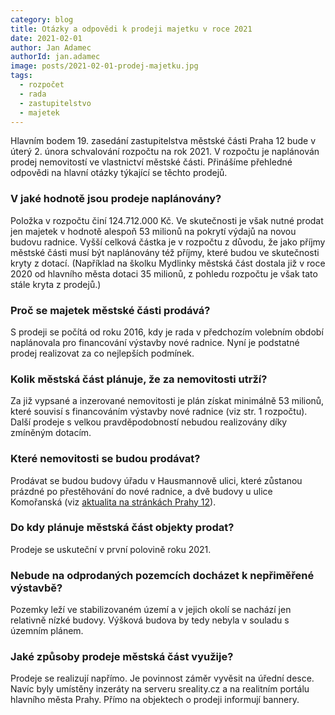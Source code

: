 ```yaml
---
category: blog
title: Otázky a odpovědi k prodeji majetku v roce 2021
date: 2021-02-01
author: Jan Adamec
authorId: jan.adamec
image: posts/2021-02-01-prodej-majetku.jpg
tags:
  - rozpočet
  - rada
  - zastupitelstvo
  - majetek
---
```


Hlavním bodem 19. zasedání zastupitelstva městské části Praha 12 bude v úterý 2. února schvalování rozpočtu na rok 2021. V rozpočtu je naplánován prodej nemovitostí ve vlastnictví městské části. Přinášíme přehledné odpovědi na hlavní otázky týkající se těchto prodejů.

### V jaké hodnotě jsou prodeje naplánovány?

Položka v rozpočtu činí 124.712.000 Kč. Ve skutečnosti je však nutné prodat jen majetek v hodnotě alespoň 53 milionů na pokrytí výdajů na novou budovu radnice. Vyšší celková částka je v rozpočtu z důvodu, že jako příjmy městské části musí být naplánovány též příjmy, které budou ve skutečnosti kryty z dotací. (Například na školku Mydlinky městská část dostala již v roce 2020 od hlavního města dotaci 35 milionů, z pohledu rozpočtu je však tato stále kryta z prodejů.)

### Proč se majetek městské části prodává?

S prodeji se počítá od roku 2016, kdy je rada v předchozím volebním období naplánovala pro financování výstavby nové radnice. Nyní je podstatné prodej realizovat za co nejlepších podmínek.

### Kolik městská část plánuje, že za nemovitosti utrží?

Za již vypsané a inzerované nemovitosti je plán získat minimálně 53 milionů, které souvisí s financováním výstavby nové radnice (viz str. 1 rozpočtu). Další prodeje s velkou pravděpodobností nebudou realizovány díky zmíněným dotacím.

### Které nemovitosti se budou prodávat?

Prodávat se budou budovy úřadu v Hausmannově ulici, které zůstanou prázdné po přestěhování do nové radnice, a dvě budovy u ulice Komořanská (viz [aktualita na stránkách Prahy 12](https://www.praha12.cz/praha-12-nabizi-k-prodeji-nekolik-objektu/d-80910)).

### Do kdy plánuje městská část objekty prodat?

Prodeje se uskuteční v první polovině roku 2021.

### Nebude na odprodaných pozemcích docházet k nepřiměřené výstavbě?

Pozemky leží ve stabilizovaném území a v jejich okolí se nachází jen relativně nízké budovy. Výšková budova by tedy nebyla v souladu s územním plánem.

### Jaké způsoby prodeje městská část využije?

Prodeje se realizují napřímo. Je povinnost záměr vyvěsit na úřední desce. Navíc byly umístěny inzeráty na serveru sreality.cz a na realitním portálu hlavního města Prahy. Přímo na objektech o prodeji informují bannery.

